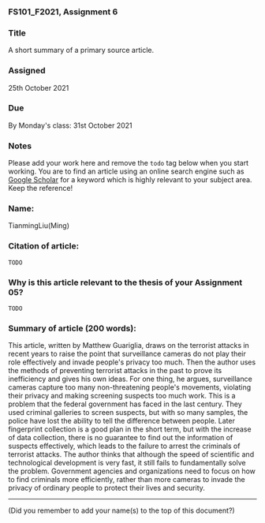### FS101_F2021, Assignment 6


### Title
A short summary of a primary source article.


### Assigned
25th October 2021


### Due
By Monday's class: 31st October 2021


### Notes
Please add your work here and remove the `todo` tag below when you start working. You are to find an article using an online search engine such as [Google Scholar](https://scholar.google.com/) for a keyword which is highly relevant to your subject area. Keep the reference!


### Name:

TianmingLiu(Ming)


### Citation of article:

`TODO`


### Why is this article relevant to the thesis of your Assignment 05?

`TODO`


### Summary of article (200 words):

This article, written by Matthew Guariglia, draws on the terrorist attacks in recent years to raise the point that surveillance cameras do not play their role effectively and invade people's privacy too much. Then the author uses the methods of preventing terrorist attacks in the past to prove its inefficiency and gives his own ideas.
For one thing, he argues, surveillance cameras capture too many non-threatening people's movements, violating their privacy and making screening suspects too much work. This is a problem that the federal government has faced in the last century. They used criminal galleries to screen suspects, but with so many samples, the police have lost the ability to tell the difference between people. Later fingerprint collection is a good plan in the short term, but with the increase of data collection, there is no guarantee to find out the information of suspects effectively, which leads to the failure to arrest the criminals of terrorist attacks. The author thinks that although the speed of scientific and technological development is very fast, it still fails to fundamentally solve the problem. Government agencies and organizations need to focus on how to find criminals more efficiently, rather than more cameras to invade the privacy of ordinary people to protect their lives and security.



---

(Did you remember to add your name(s) to the top of this document?)

